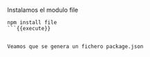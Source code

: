 Instalamos el modulo file 

```
npm install file
```{{execute}}


Veamos que se genera un fichero package.json


